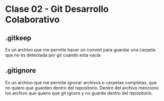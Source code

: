 # Clase 02 - Git Desarrollo Colaborativo

## .gitkeep
Es un archivo que me permite hacer un commit para guardar una carpeta que no es detectada por git cuando esta vacía.

## .gitignore
Es un archivo que me permite ignorar archivos o carpetas completas, que no quiero que guarden dentro del repositorio. Dentro del archivo menciono los archivo que quiero que git ignore y no guarde dentro del repositorio.